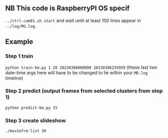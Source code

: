 ## NB This code is RaspberryPI OS specif

`../ctrl-cam01.sh start` and wait until at least 100  lines appear in `../log/MG.log`.

## Example

### Step 1 train
`python train-km.py 1 20 20230306000000 20230306235959` (these last two date-time args here will have to be changed to lie within your `MD.log` timeline)

### Step 2 predict (output frames from selected clusters from step 1)
`python predict-km.py 25`

### Step 3 create slideshow
`./moviefrm-list 30`

